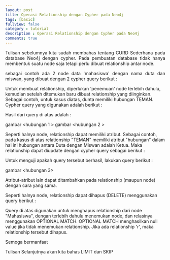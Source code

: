 ```yaml
---
layout: post
title: Operasi Relationship dengan Cypher pada Neo4j
tags: [basic]
fullview: false
category : tutorial
description : Operasi Relationship dengan Cypher pada Neo4j
comments: true
---
```

<div style="text-align: justify">
 Tulisan sebelumnya kita sudah membahas tentang CURD Sederhana pada database Neo4j dengan cypher. Pada pembuatan database tidak hanya membentuk suatu node saja tetapi perlu dibuat relationship antar node.
  
sebagai contoh ada 2 node data 'mahasiswa' dengan nama duta dan miswan, yang dibuat dengan 2 cypher query berikut :
  </div>
 <script src="https://gist.github.com/wanwanvm/103c60203d4267d1834d4fa826a1e83f.js"></script>
 Untuk membuat relationship, diperlukan 'penemuan' node terlebih dahulu, kemudian setelah ditemukan baru dibuat relationship yang diinginkan. Sebagai contoh, untuk kasus diatas, dunta memiliki hubungan TEMAN. Cypher query yang digunakan adalah berikut :

<script src="https://gist.github.com/wanwanvm/a8cf63e40a1415d298012445ba995789.js"></script>

Hasil dari query di atas adalah :

gambar <hubungan 1 >
gambar <hubungan 2 >

Seperti halnya node, relationship dapat memiliki atribut. Sebagai contoh, pada kasus di atas relationship "TEMAN" memiliki atribut "hubungan" dalam hal ini hubungan antara Duta dengan Miswan adalah Ketua. Maka relationship dapat diupdate dengan cypher query sebagai berikut :

<script src="https://gist.github.com/wanwanvm/1042c2da777b77bbae54a74658855362.js"></script>

Untuk menguji apakah query tersebut berhasil, lakukan query berikut :

<script src="https://gist.github.com/wanwanvm/803c136b856dfcc8fca80d63f695d63c.js"></script>

gambar <hubungan 3>

Atribut-atribut lain dapat ditambahkan pada relationship (maupun node) dengan cara yang sama.

Seperti halnya node, relationship dapat dihapus (DELETE) menggunakan query berikut :

<script src="https://gist.github.com/wanwanvm/95927b5559ee2f20e1e993f88e4c7093.js"></script>

Query di atas digunakan untuk menghapus relationship dari node "Mahasiswa", dengan terlebih dahulu menemukan node, dan relasinya menggunakan OPTIONAL MATCH. OPTIONAL MATCH menghasilkan null value jika tidak menemukan relationship. Jika ada relationship 'r', maka relationship tersebut dihapus.

Semoga bermanfaat

Tulisan Selanjutnya akan kita bahas LIMIT dan SKIP 
